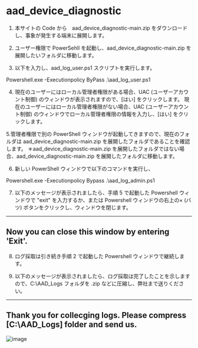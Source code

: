 # aad_device_diagnostic

1. 本サイトの Code から　aad_device_diagnostic-main.zip をダウンロードし、事象が発生する端末に展開します。

2. ユーザー権限で PowerSehll を起動し、aad_device_diagnostic-main.zip を展開したいフォルダに移動します。

3. 以下を入力し、aad_log_user.ps1 スクリプトを実行します。

Powershell.exe -Executionpolicy ByPass .\aad_log_user.ps1

4. 現在のユーザーにはローカル管理者権限がある場合、UAC (ユーザーアカウント制御) のウィンドウが表示されますので、[はい] をクリックします。
現在のユーザーにはローカル管理者権限がない場合、UAC  (ユーザーアカウント制御) のウィンドウでローカル管理者権限の情報を入力し、[はい] をクリックします。

5.管理者権限で別の PowerShell ウィンドウが起動してきますので、現在のフォルダは aad_device_diagnostic-main.zip を展開したフォルダであることを確認します。
＊aad_device_diagnostic-main.zip を展開したフォルダではない場合、aad_device_diagnostic-main.zip を展開したフォルダに移動します。

6. 新しい PowerShell ウィンドウで以下のコマンドを実行し、

Powershell.exe -Executionpolicy Bypass .\aad_log_admin.ps1

7. 以下のメッセージが表示されましたら、手順 5 で起動した Powershell ウィンドウで "exit" を入力するか、または Powershell ウィンドウの右上の× (バツ) ボタンをクリックし、ウィンドウを閉じます。

-------------------------------
Now you can close this window by entering 'Exit'.
-------------------------------

8. ログ採取は引き続き手順 2 で起動した Powershell ウィンドウで継続します。

9. 以下のメッセージが表示されましたら、ログ採取は完了したことを示しますので、C:\AAD_Logs フォルダを .zip などに圧縮し、弊社まで送りください。

-------------------------------
Thank you for collecging logs.
Please compress [C:\AAD_Logs] folder and send us.
-------------------------------
![image](https://user-images.githubusercontent.com/28209857/230798252-c584247f-094f-42d6-810b-42391c6b476c.png)


